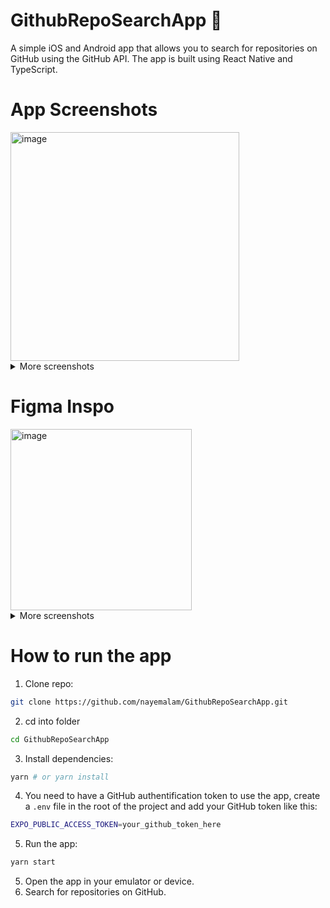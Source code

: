 # GithubRepoSearchApp 📱
A simple iOS and Android app that allows you to search for repositories on GitHub using the GitHub API. The app is built using React Native and TypeScript.

# App Screenshots
<img width="366" alt="image" src="https://github.com/nayemalam/GithubRepoSearchApp/assets/25883629/7e353c98-c9ef-4aa6-90cd-e1d89915329f">

<details>
  <summary>More screenshots</summary>
  <img width="364" alt="image" src="https://github.com/nayemalam/GithubRepoSearchApp/assets/25883629/d3e34723-4021-4382-82cf-e15c94834874">
  <img width="367" alt="image" src="https://github.com/nayemalam/GithubRepoSearchApp/assets/25883629/367a7898-d32a-4898-8519-b6b304a9621d">
  <img width="366" alt="image" src="https://github.com/nayemalam/GithubRepoSearchApp/assets/25883629/33cb1fdc-21b2-41b1-a005-f935b5b9f22a">
</details>

# Figma Inspo
<img width="290" alt="image" src="https://github.com/nayemalam/GithubRepoSearchApp/assets/25883629/afeb3281-09d3-4043-b6ff-1ae756f437ef">

<details>
  <summary>More screenshots</summary>
  <img width="233" alt="image" src="https://github.com/nayemalam/GithubRepoSearchApp/assets/25883629/49759ceb-e28d-475b-b29e-e3a75543daaa">
  <img width="289" alt="image" src="https://github.com/nayemalam/GithubRepoSearchApp/assets/25883629/8f1e4e4e-35ab-472e-b4db-6f59188b332b">
  <img width="285" alt="image" src="https://github.com/nayemalam/GithubRepoSearchApp/assets/25883629/0a30936d-296f-455a-92b4-ff43b42ede67">
</details>

# How to run the app
1. Clone repo:
```bash
git clone https://github.com/nayemalam/GithubRepoSearchApp.git
```
2. cd into folder
```bash
cd GithubRepoSearchApp
```
3. Install dependencies:
```bash
yarn # or yarn install
```
4. You need to have a GitHub authentification token to use the app, create a `.env` file in the root of the project and add your GitHub token like this:
```bash
EXPO_PUBLIC_ACCESS_TOKEN=your_github_token_here
```
5. Run the app:
```bash
yarn start
```
5. Open the app in your emulator or device.
6. Search for repositories on GitHub.
